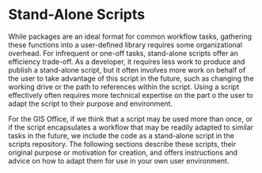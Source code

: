 # Stand-Alone Scripts

While packages are an ideal format for common workflow tasks, gathering these functions into a user-defined library requires some organizational overhead.  For infrequent or one-off tasks, stand-alone scripts offer an efficiency trade-off.  As a developer, it requires less work to produce and publish a stand-alone script, but it often involves more work on behalf of the user to take advantage of this script in the future, such as changing the working drive or the path to references within the script.  Using a script effectively often requires more technical expertise on the part o the user to adapt the script to their purpose and environment.  

For the GIS Office, if we think that a script may be used more than once, or if the script encapsulates a workflow that may be readily adapted to similar tasks in the future, we include the code as a stand-alone script in the scripts repository.  The following sections describe these scripts, their original purpose or motivation for creation, and offers instructions and advice on how to adapt them for use in your own user environment.
